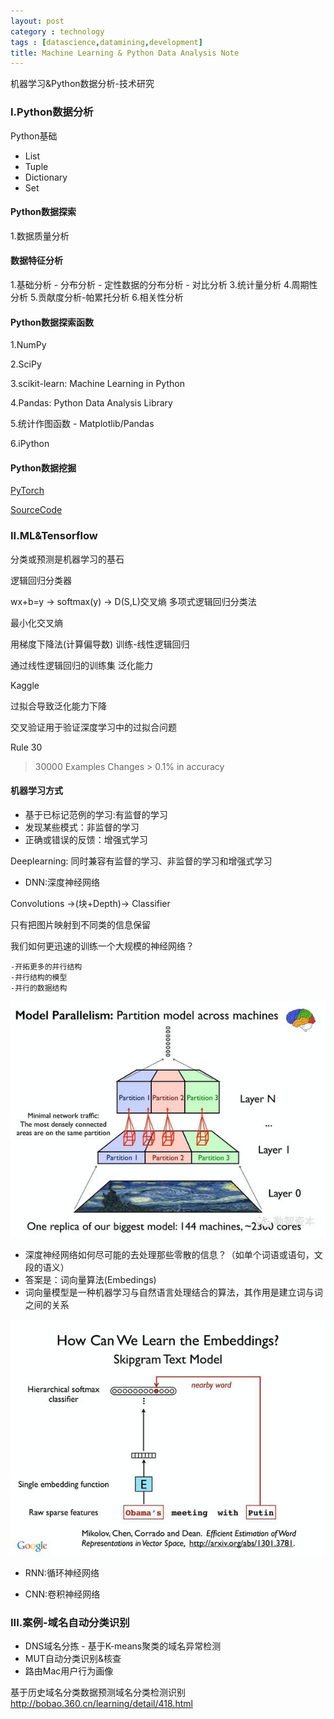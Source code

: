 ```yaml
---
layout: post
category : technology
tags : [datascience,datamining,development]
title: Machine Learning & Python Data Analysis Note
---
```


机器学习&Python数据分析-技术研究


### I.Python数据分析

Python基础

- List
- Tuple
- Dictionary
- Set

#### Python数据探索

1.数据质量分析

	

#### 数据特征分析

1.基础分析
	- 分布分析
	- 定性数据的分布分析
	- 对比分析
3.统计量分析
4.周期性分析
5.贡献度分析-帕累托分析
6.相关性分析

#### Python数据探索函数

1.NumPy

2.SciPy

3.scikit-learn: Machine Learning in Python

4.Pandas: Python Data Analysis Library

5.统计作图函数 - Matplotlib/Pandas

6.iPython

#### Python数据挖掘

[PyTorch](http://pytorch-cn.readthedocs.io/zh/latest/)

[SourceCode](https://github.com/pytorch/pytorch)


### II.ML&Tensorflow

分类或预测是机器学习的基石

逻辑回归分类器

wx+b=y -> softmax(y) -> D(S,L)交叉熵
多项式逻辑回归分类法

最小化交叉熵

用梯度下降法(计算偏导数) 训练-线性逻辑回归

通过线性逻辑回归的训练集 泛化能力

Kaggle

过拟合导致泛化能力下降

交叉验证用于验证深度学习中的过拟合问题

Rule 30
> 30000 Examples
Changes > 0.1% in accuracy 


#### 机器学习方式

- 基于已标记范例的学习:有监督的学习
- 发现某些模式：非监督的学习
- 正确或错误的反馈：增强式学习

Deeplearning: 同时兼容有监督的学习、非监督的学习和增强式学习

* DNN:深度神经网络

Convolutions ->(块+Depth)-> Classifier

只有把图片映射到不同类的信息保留


我们如何更迅速的训练一个大规模的神经网络？

	-开拓更多的并行结构
	-并行结构的模型
	-并行的数据结构

![ml_model_partition](_includes/ml_model_partition.png)

- 深度神经网络如何尽可能的去处理那些零散的信息？（如单个词语或语句，文段的语义）
- 答案是：词向量算法(Embedings)
- 词向量模型是一种机器学习与自然语言处理结合的算法，其作用是建立词与词之间的关系

![ml_embedings_model](_includes/ml_embedings_model.png)

* RNN:循环神经网络 


* CNN:卷积神经网络 



### III.案例-域名自动分类识别

- DNS域名分拣 - 基于K-means聚类的域名异常检测
- MUT自动分类识别&核查
- 路由Mac用户行为画像

基于历史域名分类数据预测域名分类检测识别
http://bobao.360.cn/learning/detail/418.html
